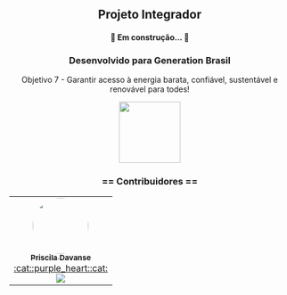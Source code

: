 <h2 align="center"> Projeto Integrador</h2>
<h4 align="center"> 
	 🚧  Em construção...  🚧
</h4>
<h3  align="center">Desenvolvido para Generation Brasil </h3>
<p align="center"> Objetivo 7 - Garantir acesso à energia barata, confiável, sustentável e renovável para todes!</p>

<div align="center">
  <a href="https://odsbrasil.gov.br/objetivo/objetivo?n=7">
    <img src="https://raw.githubusercontent.com/davansep/Projeto_Integrador/main/assets/ods7.png" width="110px">
   </a>
	

<h3  align="center">== Contribuidores ==</h3>
<table>
  <tr>
    <td align="center"><a href="https://github.com/davansep"><img style="border-radius: 70%;" src="https://avatars.githubusercontent.com/u/81379748?v=4" width="100px;" alt=""/><br /><sub><b>Priscila Davanse</b></sub></a><br /><a href="https://www.linkedin.com/in/prisciladavanse/">:cat::purple_heart::cat:</br><img src="https://img.shields.io/badge/LinkedIn-0077B5?style=for-the-badge&logo=linkedin&logoColor=white"/></a></td>
    
  </tr>
</table>
